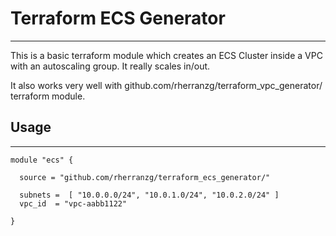 # Terraform ECS Generator
---

This is a basic terraform module which creates an ECS Cluster inside a VPC with an autoscaling group. It really scales in/out.

It also works very well with github.com/rherranzg/terraform_vpc_generator/ terraform module.

## Usage
---
```hcl
module "ecs" {

  source = "github.com/rherranzg/terraform_ecs_generator/"

  subnets =  [ "10.0.0.0/24", "10.0.1.0/24", "10.0.2.0/24" ]
  vpc_id  = "vpc-aabb1122"

}
```
